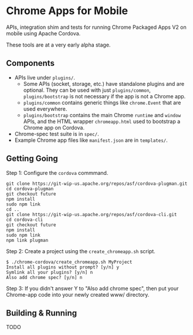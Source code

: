 # Chrome Apps for Mobile

APIs, integration shim and tests for running Chrome Packaged Apps V2 on mobile using Apache Cordova.

These tools are at a very early alpha stage.

## Components

* APIs live under `plugins/`.
    * Some APIs (socket, storage, etc.) have standalone plugins and are optional. They can be used with just `plugins/common`, `plugins/bootstrap` is not necessary if the app is not a Chrome app.
    * `plugins/common` contains generic things like `chrome.Event` that are used everywhere.
    * `plugins/bootstrap` contains the main Chrome `runtime` and `window` APIs, and the HTML wrapper `chromeapp.html` used to bootstrap a Chrome app on Cordova.
* Chrome-spec test suite is in `spec/`.
* Example Chrome app files like `manifest.json` are in `templates/`.

## Getting Going

Step 1: Configure the `cordova` commmand.

    git clone https://git-wip-us.apache.org/repos/asf/cordova-plugman.git
    cd cordova-plugman
    git checkout future
    npm install
    sudo npm link
    cd ..
    git clone https://git-wip-us.apache.org/repos/asf/cordova-cli.git
    cd cordova-cli
    git checkout future
    npm install
    sudo npm link
    npm link plugman

Step 2: Create a project using the `create_chromeapp.sh` script.

    $ ./chrome-cordova/create_chromeapp.sh MyProject
    Install all plugins without prompt? [y/n] y
    Symlink all your plugins? [y/n] n
    Also add chrome spec? [y/n] n

Step 3: If you didn't answer Y to "Also add chrome spec", then put your Chrome-app code into your newly created www/ directory.

## Building & Running

TODO
